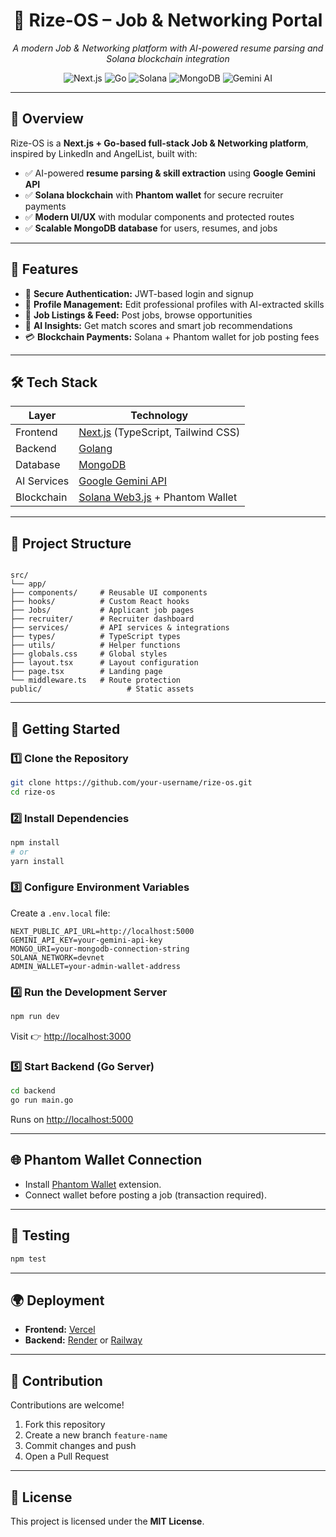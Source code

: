 
<h1 align="center">🚀 Rize-OS – Job & Networking Portal</h1>

<p align="center">
  <i>A modern Job & Networking platform with AI-powered resume parsing and Solana blockchain integration</i>
</p>

<p align="center">
  <img src="https://img.shields.io/badge/Next.js-13-black?style=for-the-badge&logo=next.js" alt="Next.js"/>
  <img src="https://img.shields.io/badge/Go-1.21-blue?style=for-the-badge&logo=go" alt="Go"/>
  <img src="https://img.shields.io/badge/Solana-Web3-9945FF?style=for-the-badge&logo=solana" alt="Solana"/>
  <img src="https://img.shields.io/badge/MongoDB-Database-green?style=for-the-badge&logo=mongodb" alt="MongoDB"/>
  <img src="https://img.shields.io/badge/Gemini-AI-orange?style=for-the-badge&logo=google" alt="Gemini AI"/>
</p>

---

## 🌟 Overview

Rize-OS is a **Next.js + Go-based full-stack Job & Networking platform**, inspired by LinkedIn and AngelList, built with:

- ✅ AI-powered **resume parsing & skill extraction** using **Google Gemini API**  
- ✅ **Solana blockchain** with **Phantom wallet** for secure recruiter payments  
- ✅ **Modern UI/UX** with modular components and protected routes  
- ✅ **Scalable MongoDB database** for users, resumes, and jobs  

---

## 📌 Features

- 🔐 **Secure Authentication:** JWT-based login and signup  
- 👤 **Profile Management:** Edit professional profiles with AI-extracted skills  
- 💼 **Job Listings & Feed:** Post jobs, browse opportunities  
- 🤖 **AI Insights:** Get match scores and smart job recommendations  
- 💳 **Blockchain Payments:** Solana + Phantom wallet for job posting fees  

---

## 🛠 Tech Stack

| Layer       | Technology                                          |
|-------------|-----------------------------------------------------|
| Frontend    | [Next.js](https://nextjs.org/) (TypeScript, Tailwind CSS) |
| Backend     | [Golang](https://go.dev/)                          |
| Database    | [MongoDB](https://www.mongodb.com/)                |
| AI Services | [Google Gemini API](https://ai.google/)            |
| Blockchain  | [Solana Web3.js](https://solana.com/) + Phantom Wallet |

---

## 📂 Project Structure

```

src/
└── app/
├── components/     # Reusable UI components
├── hooks/          # Custom React hooks
├── Jobs/           # Applicant job pages
├── recruiter/      # Recruiter dashboard
├── services/       # API services & integrations
├── types/          # TypeScript types
├── utils/          # Helper functions
├── globals.css     # Global styles
├── layout.tsx      # Layout configuration
├── page.tsx        # Landing page
└── middleware.ts   # Route protection
public/                   # Static assets

````

---

## 🚀 Getting Started

### 1️⃣ Clone the Repository
```bash
git clone https://github.com/your-username/rize-os.git
cd rize-os
````

### 2️⃣ Install Dependencies

```bash
npm install
# or
yarn install
```

### 3️⃣ Configure Environment Variables

Create a `.env.local` file:

```env
NEXT_PUBLIC_API_URL=http://localhost:5000
GEMINI_API_KEY=your-gemini-api-key
MONGO_URI=your-mongodb-connection-string
SOLANA_NETWORK=devnet
ADMIN_WALLET=your-admin-wallet-address
```

### 4️⃣ Run the Development Server

```bash
npm run dev
```

Visit 👉 [http://localhost:3000](http://localhost:3000)

### 5️⃣ Start Backend (Go Server)

```bash
cd backend
go run main.go
```

Runs on [http://localhost:5000](http://localhost:5000)

---

## 🌐 Phantom Wallet Connection

* Install [Phantom Wallet](https://phantom.app/) extension.
* Connect wallet before posting a job (transaction required).

---

## 🧪 Testing

```bash
npm test
```

---

## 🌍 Deployment

* **Frontend:** [Vercel](https://vercel.com)
* **Backend:** [Render](https://render.com) or [Railway](https://railway.app)

---

## 🤝 Contribution

Contributions are welcome!

1. Fork this repository
2. Create a new branch `feature-name`
3. Commit changes and push
4. Open a Pull Request

---

## 📜 License

This project is licensed under the **MIT License**.


